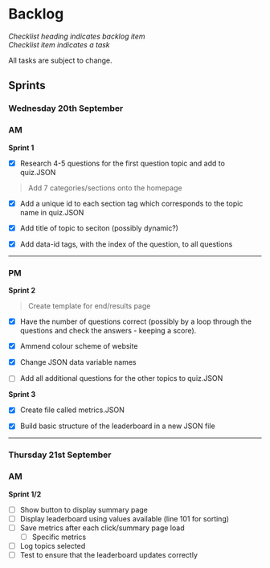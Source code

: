 # Backlog
*Checklist heading indicates backlog item*\
*Checklist item indicates a task*

All tasks are subject to change.
## Sprints
### Wednesday 20th September
### **AM**

**Sprint 1**
- [x] Research 4-5 questions for the first question topic and add to quiz.JSON

> Add 7 categories/sections onto the homepage
- [x] Add a unique id to each section tag which corresponds to the topic name in quiz.JSON
- [x] Add title of topic to seciton (possibly dynamic?)

- [x] Add data-id tags, with the index of the question, to all questions
---
### **PM**
**Sprint 2**
> Create template for end/results page
- [x] Have the number of questions correct (possibly by a loop through the questions and check the answers - keeping a score).

- [x] Ammend colour scheme of website

- [x] Change JSON data variable names

- [ ] Add all additional questions for the other topics to quiz.JSON

**Sprint 3**
- [x] Create file called metrics.JSON

- [x] Build basic structure of the leaderboard in a new JSON file
---
### Thursday 21st September
### **AM**

**Sprint 1/2**
- [ ] Show button to display summary page
- [ ] Display leaderboard using values available (line 101 for sorting)
- [ ] Save metrics after each click/summary page load
  - [ ] Specific metrics
- [ ] Log topics selected
- [ ] Test to ensure that the leaderboard updates correctly

